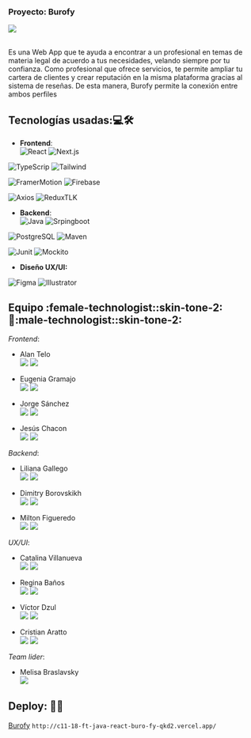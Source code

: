 
### Proyecto: Burofy

<div aling="center">
<img src="https://media.discordapp.net/attachments/689676081430921274/1113867403219189852/burofy_logo.jpeg">
  
 <br>
  <br>
<p>Es una Web App que te ayuda a encontrar a un profesional en temas de materia legal de acuerdo a tus necesidades, velando siempre por tu confianza. Como profesional que ofrece servicios, te permite ampliar tu cartera de clientes y crear reputación en la misma plataforma gracias al sistema de reseñas. De esta manera, Burofy permite la conexión entre ambos perfiles
</p>
</div>

## Tecnologías usadas::computer::hammer_and_wrench:

* **Frontend**: <br>
![React](https://img.shields.io/badge/React-2E2E2E?style=for-the-badge&logo=React&logoColor=61DAFB) ![Next.js](https://img.shields.io/badge/Next.js-2E2E2E?style=for-the-badge&logo=Next.js&logoColor=white)

![TypeScrip](https://img.shields.io/badge/TypeScript-2E2E2E?style=for-the-badge&logo=TypeScript&logoColor=3178C6) ![Tailwind](https://img.shields.io/badge/Tailwind-2E2E2E?style=for-the-badge&logo=TailwindCSS&logoColor=06B6D4) 

![FramerMotion](https://img.shields.io/badge/FramerMotion-2E2E2E?style=for-the-badge&logo=Framer&logoColor=C600E0) ![Firebase ](https://img.shields.io/badge/Firebase-2E2E2E?style=for-the-badge&logo=Firebase&logoColor=FFCA28) 

![Axios](https://img.shields.io/badge/Axios-2E2E2E?style=for-the-badge&logo=Axios&logoColor=5A29E4) ![ReduxTLK](https://img.shields.io/badge/ReduxTLK-2E2E2E?style=for-the-badge&logo=Redux&logoColor=764ABC)
 
* **Backend**: <br>
![Java](https://img.shields.io/badge/Java-2E2E2E?style=for-the-badge&logo=Java&logoColor=FF160B) ![Srpingboot](https://img.shields.io/badge/Springboot-2E2E2E?style=for-the-badge&logo=Springboot&logoColor=6DB33F) 

![PostgreSQL](https://img.shields.io/badge/postgresql-2E2E2E?style=for-the-badge&logo=Postgresql&logoColor=4169E1) ![Maven](https://img.shields.io/badge/Maven-2E2E2E?style=for-the-badge&logo=Apachemaven&logoColor=C71A36) 

![Junit](https://img.shields.io/badge/Junit-2E2E2E?style=for-the-badge&logo=JUnit5&logoColor=25A162) ![Mockito](https://img.shields.io/badge/Mockito-2E2E2E?style=for-the-badge&logo=Mockito&logoColor=FF160B)


* **Diseño UX/UI:** 
 
![Figma](https://img.shields.io/badge/Figma-2E2E2E?style=for-the-badge&logo=figma&logoColor=F24E1E) ![Illustrator](https://img.shields.io/badge/Illustrator-2E2E2E?style=for-the-badge&logo=AdobeIllustrator&logoColor=FF9A00)


## Equipo :female-technologist::skin-tone-2::raised_hands::male-technologist::skin-tone-2:

*Frontend*: <br>
* Alan Telo <br>
<a href="https://github.com/agtelo"><img src="https://img.shields.io/badge/_-181717?style=for-the-badge&logo=github&logoColor=white"></a> <a href="https://www.linkedin.com/in/alan-gabriel-telo/"><img src="https://img.shields.io/badge/_-0A66C2?style=for-the-badge&logo=Linkedin&logoColor=white"></a>
 
* Eugenia Gramajo <br>
<a href="https://github.com/EugeniaGramajo"><img src="https://img.shields.io/badge/_-181717?style=for-the-badge&logo=github&logoColor=white"></a> <a href="https://www.linkedin.com/in/eugenia-gramajo/"><img src="https://img.shields.io/badge/_-0A66C2?style=for-the-badge&logo=Linkedin&logoColor=white"></a>
 
* Jorge Sánchez <br>
<a href="https://github.com/jorge4684"><img src="https://img.shields.io/badge/_-181717?style=for-the-badge&logo=github&logoColor=white"></a> <a href="https://www.linkedin.com/in/jorge-sanchez-bb3183255"><img src="https://img.shields.io/badge/_-0A66C2?style=for-the-badge&logo=Linkedin&logoColor=white"></a>
 
* Jesús Chacon <br>
<a href="https://github.com/Afrozens"><img src="https://img.shields.io/badge/_-181717?style=for-the-badge&logo=github&logoColor=white"></a> <a href="https://www.linkedin.com/in/jesus-chacon-b54b4a223/"><img src="https://img.shields.io/badge/_-0A66C2?style=for-the-badge&logo=Linkedin&logoColor=white"></a>
 
*Backend*: <br>
* Liliana Gallego <br>
<a href="https://github.com/LilianaGallego"><img src="https://img.shields.io/badge/_-181717?style=for-the-badge&logo=github&logoColor=white"></a> <a href="https://www.linkedin.com/in/lilianagallegom/"><img src="https://img.shields.io/badge/_-0A66C2?style=for-the-badge&logo=Linkedin&logoColor=white"></a>
 
* Dimitry Borovskikh  <br>
<a href="https://github.com/dimantos"><img src="https://img.shields.io/badge/_-181717?style=for-the-badge&logo=github&logoColor=white"></a> <a href="https://www.linkedin.com/in/dimantos/"><img src="https://img.shields.io/badge/_-0A66C2?style=for-the-badge&logo=Linkedin&logoColor=white"></a>

* Milton Figueredo <br>
<a href="https://github.com/Miles-Arts"><img src="https://img.shields.io/badge/_-181717?style=for-the-badge&logo=github&logoColor=white"></a> <a href="https://www.linkedin.com/in/milton-figueredo-miles-arts/"><img src="https://img.shields.io/badge/_-0A66C2?style=for-the-badge&logo=Linkedin&logoColor=white"></a>

*UX/UI*: <br>
* Catalina Villanueva <br> <a href="https://www.behance.net/catavillanueva"><img src="https://img.shields.io/badge/_-1769FF?style=for-the-badge&logo=behance&logoColor=white"></a> <a href="https://www.linkedin.com/in/catalina-villanueva/"><img src="https://img.shields.io/badge/_-0A66C2?style=for-the-badge&logo=Linkedin&logoColor=white"></a>
 
* Regina Baños <br> <a href="https://scythe-syzygy-0f0.notion.site/Regina-Ba-os-656ad6f63d6d4a8e9e98b71f728c5b8c"><img src="https://img.shields.io/badge/_-000000?style=for-the-badge&logo=notion&logoColor=white"></a> <a href="https://www.linkedin.com/in/regina-ba%C3%B1os-mart%C3%ADnez-69b897244/"><img src="https://img.shields.io/badge/_-0A66C2?style=for-the-badge&logo=Linkedin&logoColor=white"></a>
 
* Víctor Dzul  <br> <a href="https://www.behance.net/victordzul"><img src="https://img.shields.io/badge/_-1769FF?style=for-the-badge&logo=behance&logoColor=white"></a> <a href="https://www.linkedin.com/in/victordzul/"><img src="https://img.shields.io/badge/_-0A66C2?style=for-the-badge&logo=Linkedin&logoColor=white"></a>
 
* Cristian Aratto  <br> <a href="https://www.behance.net/cristianarattoux"><img src="https://img.shields.io/badge/_-1769FF?style=for-the-badge&logo=behance&logoColor=white"></a> <a href="https://www.linkedin.com/in/cristian-aratto/"><img src="https://img.shields.io/badge/_-0A66C2?style=for-the-badge&logo=Linkedin&logoColor=white"></a>


*Team lider*:<br>
* Melisa Braslavsky <br> <a href="https://www.linkedin.com/in/melisa-braslavsky/"><img src="https://img.shields.io/badge/_-0A66C2?style=for-the-badge&logo=Linkedin&logoColor=white"></a>
 
 
## Deploy: :rocket::checkered_flag: <br>
[Burofy](http://c11-18-ft-java-react-buro-fy-qkd2.vercel.app/)
` http://c11-18-ft-java-react-buro-fy-qkd2.vercel.app/ `
</hr>
